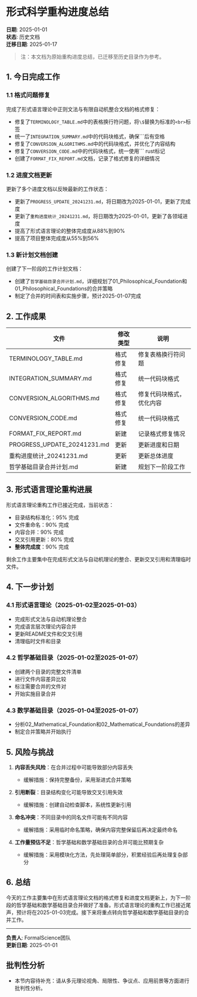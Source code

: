 # 形式科学重构进度总结

**日期**: 2025-01-01  
**状态**: 历史文档  
**迁移日期**: 2025-01-17

> 注：本文档为原始重构进度总结，已迁移至历史目录作为参考。

## 1. 今日完成工作

### 1.1 格式问题修复

完成了形式语言理论中正则文法与有限自动机整合文档的格式修复：

- 修复了`TERMINOLOGY_TABLE.md`中的表格换行符问题，将`\$`替换为标准的`<br>`标签
- 统一了`INTEGRATION_SUMMARY.md`中的代码块格式，确保```后有空格
- 修复了`CONVERSION_ALGORITHMS.md`中的代码块格式，并优化了内容结构
- 修复了`CONVERSION_CODE.md`中的代码块格式，统一使用``` rust标记
- 创建了`FORMAT_FIX_REPORT.md`文档，记录了格式修复的详细情况

### 1.2 进度文档更新

更新了多个进度文档以反映最新的工作状态：

- 更新了`PROGRESS_UPDATE_20241231.md`，将日期改为2025-01-01，更新了完成度
- 更新了`重构进度统计_20241231.md`，将日期改为2025-01-01，更新了各领域进度
- 提高了形式语言理论的整体完成度从88%到90%
- 提高了项目整体完成度从55%到56%

### 1.3 新计划文档创建

创建了下一阶段的工作计划文档：

- 创建了`哲学基础目录合并计划.md`，详细规划了01_Philosophical_Foundation和01_Philosophical_Foundations的合并策略
- 制定了合并的时间表和实施步骤，预计2025-01-07完成

## 2. 工作成果

| 文件 | 修改类型 | 说明 |
|------|---------|------|
| TERMINOLOGY_TABLE.md | 格式修复 | 修复表格换行符问题 |
| INTEGRATION_SUMMARY.md | 格式修复 | 统一代码块格式 |
| CONVERSION_ALGORITHMS.md | 格式修复 | 修复代码块格式，优化内容 |
| CONVERSION_CODE.md | 格式修复 | 统一代码块格式 |
| FORMAT_FIX_REPORT.md | 新建 | 记录格式修复情况 |
| PROGRESS_UPDATE_20241231.md | 更新 | 更新进度和日期 |
| 重构进度统计_20241231.md | 更新 | 更新总体进度 |
| 哲学基础目录合并计划.md | 新建 | 规划下一阶段工作 |

## 3. 形式语言理论重构进展

形式语言理论重构工作已接近完成，当前状态：

- 目录结构标准化：95% 完成
- 文件重命名：90% 完成
- 内容合并：90% 完成
- 交叉引用更新：80% 完成
- **整体完成度**：90% 完成

剩余工作主要集中在完成形式文法与自动机理论的整合、更新交叉引用和清理临时文件。

## 4. 下一步计划

### 4.1 形式语言理论（2025-01-02至2025-01-03）

- 完成形式文法与自动机理论整合
- 完成语言层次理论内容合并
- 更新README文件和交叉引用
- 清理临时文件和目录

### 4.2 哲学基础目录（2025-01-02至2025-01-07）

- 创建两个目录的完整文件清单
- 进行文件内容差异比较
- 标注需要合并的文件对
- 开始实施目录合并

### 4.3 数学基础目录（2025-01-04至2025-01-07）

- 分析02_Mathematical_Foundation和02_Mathematical_Foundations的差异
- 制定合并策略并开始执行

## 5. 风险与挑战

1. **内容丢失风险**：在合并过程中可能导致部分内容丢失
   - 缓解措施：保持完整备份，采用渐进式合并策略

2. **引用断裂**：目录结构变化可能导致交叉引用失效
   - 缓解措施：创建自动检查脚本，系统性更新引用

3. **命名冲突**：不同目录中的同名文件可能有不同内容
   - 缓解措施：采用临时命名策略，确保内容完整保留后再决定最终命名

4. **工作量预估不足**：哲学基础和数学基础目录的合并可能比预期复杂
   - 缓解措施：采用模块化方法，先处理简单部分，积累经验后再处理复杂部分

## 6. 总结

今天的工作主要集中在形式语言理论文档的格式修复和进度文档更新上，为下一阶段的哲学基础和数学基础目录合并做好了准备。形式语言理论的重构工作已接近尾声，预计将在2025-01-03完成。接下来将重点转向哲学基础和数学基础目录的合并工作。

---

**负责人**: FormalScience团队  
**更新日期**: 2025-01-01

## 批判性分析

- 本节内容待补充：请从多元理论视角、局限性、争议点、应用前景等方面进行批判性分析。
